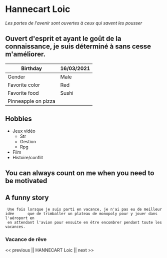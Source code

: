 # Hannecart Loic

_Les portes de l'avenir sont ouvertes à ceux qui savent les pousser_






## Ouvert d'esprit et ayant le goût de la connaissance, je suis déterminé à 	     sans cesse m'améliorer.



Birthday                |      16/03/2021 
------------------------|-----------------
Gender                  |      Male       
Favorite color          |      Red    
Favorite food           |      Sushi  
Pinneapple on pizza     |    




## Hobbies

  * Jeux vidéo
    * Str
    * Gestion
    * Rpg
  * Film
  * Histoire/conflit


## You can always count on me when you need to be motivated

## A funny story

     Une fois lorsque je suis parti en vacance, je n'ai pas eu de meilleur idée      que de trimballer un plateau de monopoly pour y jouer dans l'aéroport en
     en attendant l'avion pour ensuite en être encombrer pendant toute les           vacances.

### Vacance de rêve 


<< previous || HANNECART Loic || next >>






